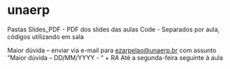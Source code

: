 # unaerp

Pastas
Slides_PDF - PDF dos slides das aulas
Code - Separados por aula, códigos utilizando em sala

Maior dúvida – enviar via e-mail para ezarpelao@unaerp.br com assunto
“Maior dúvida – DD/MM/YYYY - “ + RA
Até a segunda-feira seguinte à aula
